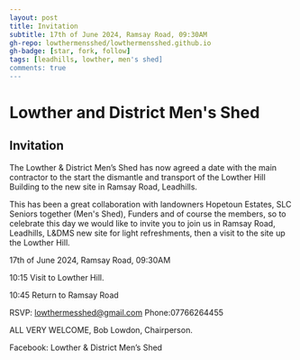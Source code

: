 ```yaml
---
layout: post
title: Invitation
subtitle: 17th of June 2024, Ramsay Road, 09:30AM
gh-repo: lowthermensshed/lowthermensshed.github.io
gh-badge: [star, fork, follow]
tags: [leadhills, lowther, men's shed]
comments: true
---
```

# Lowther and District Men's Shed
## Invitation

The Lowther & District Men’s Shed has now agreed a date with the main contractor to the start the dismantle and transport of the Lowther Hill Building to the new site in Ramsay Road,  Leadhills. 

This has been a great collaboration with landowners Hopetoun Estates, SLC Seniors together (Men's Shed), Funders and of course the members, so to celebrate this day we would like to invite you to join us in Ramsay Road, Leadhills, L&DMS new site for light refreshments, then a visit to the site up the Lowther Hill. 

17th of June 2024, Ramsay Road, 09:30AM 

10:15 Visit to Lowther Hill. 

10:45 Return to Ramsay Road 

RSVP: [lowthermesshed@gmail.com](mailto:lowthermesshed@gmail.com) Phone:07766264455 

ALL VERY WELCOME, Bob Lowdon, Chairperson.  

Facebook: Lowther & District Men’s Shed